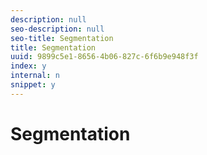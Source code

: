 ```yaml
---
description: null
seo-description: null
seo-title: Segmentation
title: Segmentation
uuid: 9899c5e1-8656-4b06-827c-6f6b9e948f3f
index: y
internal: n
snippet: y
---
```


# Segmentation

